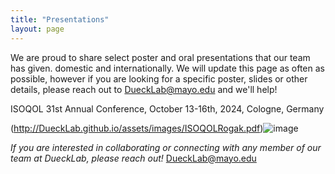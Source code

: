 ```yaml
---
title: "Presentations"
layout: page
---
```


We are proud to share select poster and oral presentations that our team has given. domestic and internationally. We will update this page as often as possible, however if you are looking for a specific poster, slides or other details, please reach out to DueckLab@mayo.edu and we'll help!

ISOQOL 31st Annual Conference, October 13-16th, 2024, Cologne, Germany

<img width="150" imgsrc="/assets/images/assets/images/ISOQOLRogak.png">(http://DueckLab.github.io/assets/images/ISOQOLRogak.pdf)![image](https://github.com/user-attachments/assets/ba73e330-d35d-4b1b-9471-f8ddced98add)
















_If you are interested in collaborating or connecting with any member of our team at DueckLab, please reach out!_   [DueckLab@mayo.edu](mailto:DueckLab@mayo.edu)

<!-- Google tag (gtag.js) -->
<script async src="https://www.googletagmanager.com/gtag/js?id=G-RR2YH5HMBL"></script>
<script>
  window.dataLayer = window.dataLayer || [];
  function gtag(){dataLayer.push(arguments);}
  gtag('js', new Date());

  gtag('config', 'G-RR2YH5HMBL');
</script>
